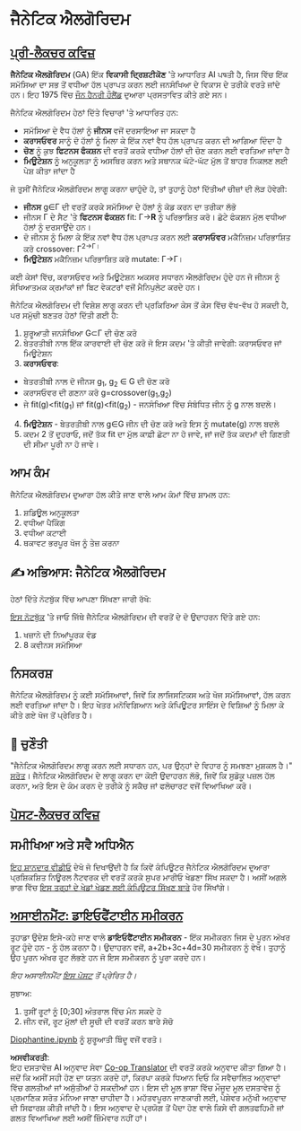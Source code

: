 <!--
CO_OP_TRANSLATOR_METADATA:
{
  "original_hash": "893aa368cb485da704b466a0f3775587",
  "translation_date": "2025-08-26T09:55:50+00:00",
  "source_file": "lessons/6-Other/21-GeneticAlgorithms/README.md",
  "language_code": "pa"
}
-->
# ਜੈਨੇਟਿਕ ਐਲਗੋਰਿਦਮ

## [ਪ੍ਰੀ-ਲੈਕਚਰ ਕਵਿਜ਼](https://red-field-0a6ddfd03.1.azurestaticapps.net/quiz/121)

**ਜੈਨੇਟਿਕ ਐਲਗੋਰਿਦਮ** (GA) ਇੱਕ **ਵਿਕਾਸੀ ਦ੍ਰਿਸ਼ਟੀਕੋਣ** 'ਤੇ ਆਧਾਰਿਤ AI ਪদ্ধਤੀ ਹੈ, ਜਿਸ ਵਿੱਚ ਇੱਕ ਸਮੱਸਿਆ ਦਾ ਸਭ ਤੋਂ ਵਧੀਆ ਹੱਲ ਪ੍ਰਾਪਤ ਕਰਨ ਲਈ ਜਨਸੰਖਿਆ ਦੇ ਵਿਕਾਸ ਦੇ ਤਰੀਕੇ ਵਰਤੇ ਜਾਂਦੇ ਹਨ। ਇਹ 1975 ਵਿੱਚ [ਜੌਨ ਹੈਨਰੀ ਹੌਲੈਂਡ](https://wikipedia.org/wiki/John_Henry_Holland) ਦੁਆਰਾ ਪ੍ਰਸਤਾਵਿਤ ਕੀਤੇ ਗਏ ਸਨ।

ਜੈਨੇਟਿਕ ਐਲਗੋਰਿਦਮ ਹੇਠਾਂ ਦਿੱਤੇ ਵਿਚਾਰਾਂ 'ਤੇ ਆਧਾਰਿਤ ਹਨ:

* ਸਮੱਸਿਆ ਦੇ ਵੈਧ ਹੱਲਾਂ ਨੂੰ **ਜੀਨਸ** ਵਜੋਂ ਦਰਸਾਇਆ ਜਾ ਸਕਦਾ ਹੈ
* **ਕਰਾਸਓਵਰ** ਸਾਨੂੰ ਦੋ ਹੱਲਾਂ ਨੂੰ ਮਿਲਾ ਕੇ ਇੱਕ ਨਵਾਂ ਵੈਧ ਹੱਲ ਪ੍ਰਾਪਤ ਕਰਨ ਦੀ ਆਗਿਆ ਦਿੰਦਾ ਹੈ
* **ਚੋਣ** ਨੂੰ ਕੁਝ **ਫਿਟਨਸ ਫੰਕਸ਼ਨ** ਦੀ ਵਰਤੋਂ ਕਰਕੇ ਵਧੀਆ ਹੱਲਾਂ ਦੀ ਚੋਣ ਕਰਨ ਲਈ ਵਰਤਿਆ ਜਾਂਦਾ ਹੈ
* **ਮਿਊਟੇਸ਼ਨ** ਨੂੰ ਅਨੁਕੂਲਤਾ ਨੂੰ ਅਸਥਿਰ ਕਰਨ ਅਤੇ ਸਥਾਨਕ ਘੱਟੋ-ਘੱਟ ਮੁੱਲ ਤੋਂ ਬਾਹਰ ਨਿਕਲਣ ਲਈ ਪੇਸ਼ ਕੀਤਾ ਜਾਂਦਾ ਹੈ

ਜੇ ਤੁਸੀਂ ਜੈਨੇਟਿਕ ਐਲਗੋਰਿਦਮ ਲਾਗੂ ਕਰਨਾ ਚਾਹੁੰਦੇ ਹੋ, ਤਾਂ ਤੁਹਾਨੂੰ ਹੇਠਾਂ ਦਿੱਤੀਆਂ ਚੀਜ਼ਾਂ ਦੀ ਲੋੜ ਹੋਵੇਗੀ:

 * **ਜੀਨਸ** g∈Γ ਦੀ ਵਰਤੋਂ ਕਰਕੇ ਸਮੱਸਿਆ ਦੇ ਹੱਲਾਂ ਨੂੰ ਕੋਡ ਕਰਨ ਦਾ ਤਰੀਕਾ ਲੱਭੋ
 * ਜੀਨਸ Γ ਦੇ ਸੈਟ 'ਤੇ **ਫਿਟਨਸ ਫੰਕਸ਼ਨ** fit: Γ→**R** ਨੂੰ ਪਰਿਭਾਸ਼ਿਤ ਕਰੋ। ਛੋਟੇ ਫੰਕਸ਼ਨ ਮੁੱਲ ਵਧੀਆ ਹੱਲਾਂ ਨੂੰ ਦਰਸਾਉਂਦੇ ਹਨ।
 * ਦੋ ਜੀਨਸ ਨੂੰ ਮਿਲਾ ਕੇ ਇੱਕ ਨਵਾਂ ਵੈਧ ਹੱਲ ਪ੍ਰਾਪਤ ਕਰਨ ਲਈ **ਕਰਾਸਓਵਰ** ਮਕੈਨਿਜ਼ਮ ਪਰਿਭਾਸ਼ਿਤ ਕਰੋ crossover: Γ<sup>2</sub>→Γ।
 * **ਮਿਊਟੇਸ਼ਨ** ਮਕੈਨਿਜ਼ਮ ਪਰਿਭਾਸ਼ਿਤ ਕਰੋ mutate: Γ→Γ।

ਕਈ ਕੇਸਾਂ ਵਿੱਚ, ਕਰਾਸਓਵਰ ਅਤੇ ਮਿਊਟੇਸ਼ਨ ਅਕਸਰ ਸਧਾਰਨ ਐਲਗੋਰਿਦਮ ਹੁੰਦੇ ਹਨ ਜੋ ਜੀਨਸ ਨੂੰ ਸੰਖਿਆਤਮਕ ਕ੍ਰਮਾਂਕਾਂ ਜਾਂ ਬਿਟ ਵੇਕਟਰਾਂ ਵਜੋਂ ਮੈਨਿਪੁਲੇਟ ਕਰਦੇ ਹਨ।

ਜੈਨੇਟਿਕ ਐਲਗੋਰਿਦਮ ਦੀ ਵਿਸ਼ੇਸ਼ ਲਾਗੂ ਕਰਨ ਦੀ ਪ੍ਰਕਿਰਿਆ ਕੇਸ ਤੋਂ ਕੇਸ ਵਿੱਚ ਵੱਖ-ਵੱਖ ਹੋ ਸਕਦੀ ਹੈ, ਪਰ ਸਮੁੱਚੀ ਬਣਤਰ ਹੇਠਾਂ ਦਿੱਤੀ ਗਈ ਹੈ:

1. ਸ਼ੁਰੂਆਤੀ ਜਨਸੰਖਿਆ G⊂Γ ਦੀ ਚੋਣ ਕਰੋ
2. ਬੇਤਰਤੀਬੀ ਨਾਲ ਇੱਕ ਕਾਰਵਾਈ ਦੀ ਚੋਣ ਕਰੋ ਜੋ ਇਸ ਕਦਮ 'ਤੇ ਕੀਤੀ ਜਾਵੇਗੀ: ਕਰਾਸਓਵਰ ਜਾਂ ਮਿਊਟੇਸ਼ਨ
3. **ਕਰਾਸਓਵਰ**:
  * ਬੇਤਰਤੀਬੀ ਨਾਲ ਦੋ ਜੀਨਸ g<sub>1</sub>, g<sub>2</sub> ∈ G ਦੀ ਚੋਣ ਕਰੋ
  * ਕਰਾਸਓਵਰ ਦੀ ਗਣਨਾ ਕਰੋ g=crossover(g<sub>1</sub>,g<sub>2</sub>)
  * ਜੇ fit(g)<fit(g<sub>1</sub>) ਜਾਂ fit(g)<fit(g<sub>2</sub>) - ਜਨਸੰਖਿਆ ਵਿੱਚ ਸੰਬੰਧਿਤ ਜੀਨ ਨੂੰ g ਨਾਲ ਬਦਲੋ।
4. **ਮਿਊਟੇਸ਼ਨ** - ਬੇਤਰਤੀਬੀ ਨਾਲ g∈G ਜੀਨ ਦੀ ਚੋਣ ਕਰੋ ਅਤੇ ਇਸ ਨੂੰ mutate(g) ਨਾਲ ਬਦਲੋ
5. ਕਦਮ 2 ਤੋਂ ਦੁਹਰਾਓ, ਜਦੋਂ ਤੱਕ fit ਦਾ ਮੁੱਲ ਕਾਫ਼ੀ ਛੋਟਾ ਨਾ ਹੋ ਜਾਵੇ, ਜਾਂ ਜਦੋਂ ਤੱਕ ਕਦਮਾਂ ਦੀ ਗਿਣਤੀ ਦੀ ਸੀਮਾ ਪੂਰੀ ਨਾ ਹੋ ਜਾਵੇ।

## ਆਮ ਕੰਮ

ਜੈਨੇਟਿਕ ਐਲਗੋਰਿਦਮ ਦੁਆਰਾ ਹੱਲ ਕੀਤੇ ਜਾਣ ਵਾਲੇ ਆਮ ਕੰਮਾਂ ਵਿੱਚ ਸ਼ਾਮਲ ਹਨ:

1. ਸ਼ਡਿਊਲ ਅਨੁਕੂਲਤਾ
1. ਵਧੀਆ ਪੈਕਿੰਗ
1. ਵਧੀਆ ਕਟਾਈ
1. ਥਕਾਵਟ ਭਰਪੂਰ ਖੋਜ ਨੂੰ ਤੇਜ਼ ਕਰਨਾ

## ✍️ ਅਭਿਆਸ: ਜੈਨੇਟਿਕ ਐਲਗੋਰਿਦਮ

ਹੇਠਾਂ ਦਿੱਤੇ ਨੋਟਬੁੱਕ ਵਿੱਚ ਆਪਣਾ ਸਿੱਖਣਾ ਜਾਰੀ ਰੱਖੋ:

[ਇਸ ਨੋਟਬੁੱਕ](../../../../../lessons/6-Other/21-GeneticAlgorithms/Genetic.ipynb) 'ਤੇ ਜਾਓ ਜਿੱਥੇ ਜੈਨੇਟਿਕ ਐਲਗੋਰਿਦਮ ਦੀ ਵਰਤੋਂ ਦੇ ਦੋ ਉਦਾਹਰਨ ਦਿੱਤੇ ਗਏ ਹਨ:

1. ਖਜ਼ਾਨੇ ਦੀ ਨਿਆਂਪੂਰਕ ਵੰਡ
1. 8 ਕਵੀਨਸ ਸਮੱਸਿਆ

## ਨਿਸਕਰਸ਼

ਜੈਨੇਟਿਕ ਐਲਗੋਰਿਦਮ ਨੂੰ ਕਈ ਸਮੱਸਿਆਵਾਂ, ਜਿਵੇਂ ਕਿ ਲਾਜਿਸਟਿਕਸ ਅਤੇ ਖੋਜ ਸਮੱਸਿਆਵਾਂ, ਹੱਲ ਕਰਨ ਲਈ ਵਰਤਿਆ ਜਾਂਦਾ ਹੈ। ਇਹ ਖੇਤਰ ਮਨੋਵਿਗਿਆਨ ਅਤੇ ਕੰਪਿਊਟਰ ਸਾਇੰਸ ਦੇ ਵਿਸ਼ਿਆਂ ਨੂੰ ਮਿਲਾ ਕੇ ਕੀਤੇ ਗਏ ਖੋਜ ਤੋਂ ਪ੍ਰੇਰਿਤ ਹੈ।

## 🚀 ਚੁਣੌਤੀ

"ਜੈਨੇਟਿਕ ਐਲਗੋਰਿਦਮ ਲਾਗੂ ਕਰਨ ਲਈ ਸਧਾਰਨ ਹਨ, ਪਰ ਉਨ੍ਹਾਂ ਦੇ ਵਿਹਾਰ ਨੂੰ ਸਮਝਣਾ ਮੁਸ਼ਕਲ ਹੈ।" [ਸਰੋਤ](https://wikipedia.org/wiki/Genetic_algorithm)। ਜੈਨੇਟਿਕ ਐਲਗੋਰਿਦਮ ਦੇ ਲਾਗੂ ਕਰਨ ਦਾ ਕੋਈ ਉਦਾਹਰਨ ਲੱਭੋ, ਜਿਵੇਂ ਕਿ ਸੁਡੋਕੂ ਪਜ਼ਲ ਹੱਲ ਕਰਨਾ, ਅਤੇ ਇਸ ਦੇ ਕੰਮ ਕਰਨ ਦੇ ਤਰੀਕੇ ਨੂੰ ਸਕੈਚ ਜਾਂ ਫਲੋਚਾਰਟ ਵਜੋਂ ਵਿਆਖਿਆ ਕਰੋ।

## [ਪੋਸਟ-ਲੈਕਚਰ ਕਵਿਜ਼](https://red-field-0a6ddfd03.1.azurestaticapps.net/quiz/221)

## ਸਮੀਖਿਆ ਅਤੇ ਸਵੈ ਅਧਿਐਨ

[ਇਹ ਸ਼ਾਨਦਾਰ ਵੀਡੀਓ](https://www.youtube.com/watch?v=qv6UVOQ0F44) ਦੇਖੋ ਜੋ ਦਿਖਾਉਂਦੀ ਹੈ ਕਿ ਕਿਵੇਂ ਕੰਪਿਊਟਰ ਜੈਨੇਟਿਕ ਐਲਗੋਰਿਦਮ ਦੁਆਰਾ ਪ੍ਰਸ਼ਿਕਸ਼ਿਤ ਨਿਊਰਲ ਨੈਟਵਰਕ ਦੀ ਵਰਤੋਂ ਕਰਕੇ ਸੁਪਰ ਮਾਰੀਓ ਖੇਡਣਾ ਸਿੱਖ ਸਕਦਾ ਹੈ। ਅਸੀਂ ਅਗਲੇ ਭਾਗ ਵਿੱਚ [ਇਸ ਤਰ੍ਹਾਂ ਦੇ ਖੇਡਾਂ ਖੇਡਣ ਲਈ ਕੰਪਿਊਟਰ ਸਿੱਖਣ ਬਾਰੇ](../22-DeepRL/README.md) ਹੋਰ ਸਿੱਖਾਂਗੇ।

## [ਅਸਾਈਨਮੈਂਟ: ਡਾਇਓਫੈਂਟਾਈਨ ਸਮੀਕਰਨ](../../../../../lessons/6-Other/21-GeneticAlgorithms/Diophantine.ipynb)

ਤੁਹਾਡਾ ਉਦੇਸ਼ ਇਸੇ-ਕਹੇ ਜਾਣ ਵਾਲੇ **ਡਾਇਓਫੈਂਟਾਈਨ ਸਮੀਕਰਨ** - ਇੱਕ ਸਮੀਕਰਨ ਜਿਸ ਦੇ ਪੂਰਨ ਅੱਖਰ ਰੂਟ ਹੁੰਦੇ ਹਨ - ਨੂੰ ਹੱਲ ਕਰਨਾ ਹੈ। ਉਦਾਹਰਨ ਵਜੋਂ, a+2b+3c+4d=30 ਸਮੀਕਰਨ ਨੂੰ ਵੇਖੋ। ਤੁਹਾਨੂੰ ਉਹ ਪੂਰਨ ਅੱਖਰ ਰੂਟ ਲੱਭਣੇ ਹਨ ਜੋ ਇਸ ਸਮੀਕਰਨ ਨੂੰ ਪੂਰਾ ਕਰਦੇ ਹਨ।

*ਇਹ ਅਸਾਈਨਮੈਂਟ [ਇਸ ਪੋਸਟ](https://habr.com/post/128704/) ਤੋਂ ਪ੍ਰੇਰਿਤ ਹੈ।*

ਸੁਝਾਅ:

1. ਤੁਸੀਂ ਰੂਟਾਂ ਨੂੰ [0;30] ਅੰਤਰਾਲ ਵਿੱਚ ਮੰਨ ਸਕਦੇ ਹੋ
1. ਜੀਨ ਵਜੋਂ, ਰੂਟ ਮੁੱਲਾਂ ਦੀ ਸੂਚੀ ਦੀ ਵਰਤੋਂ ਕਰਨ ਬਾਰੇ ਸੋਚੋ

[Diophantine.ipynb](../../../../../lessons/6-Other/21-GeneticAlgorithms/Diophantine.ipynb) ਨੂੰ ਸ਼ੁਰੂਆਤੀ ਬਿੰਦੂ ਵਜੋਂ ਵਰਤੋ।

**ਅਸਵੀਕਰਤੀ**:  
ਇਹ ਦਸਤਾਵੇਜ਼ AI ਅਨੁਵਾਦ ਸੇਵਾ [Co-op Translator](https://github.com/Azure/co-op-translator) ਦੀ ਵਰਤੋਂ ਕਰਕੇ ਅਨੁਵਾਦ ਕੀਤਾ ਗਿਆ ਹੈ। ਜਦੋਂ ਕਿ ਅਸੀਂ ਸਹੀ ਹੋਣ ਦਾ ਯਤਨ ਕਰਦੇ ਹਾਂ, ਕਿਰਪਾ ਕਰਕੇ ਧਿਆਨ ਦਿਓ ਕਿ ਸਵੈਚਾਲਿਤ ਅਨੁਵਾਦਾਂ ਵਿੱਚ ਗਲਤੀਆਂ ਜਾਂ ਅਸੁੱਤੀਆਂ ਹੋ ਸਕਦੀਆਂ ਹਨ। ਇਸ ਦੀ ਮੂਲ ਭਾਸ਼ਾ ਵਿੱਚ ਮੌਜੂਦ ਮੂਲ ਦਸਤਾਵੇਜ਼ ਨੂੰ ਪ੍ਰਮਾਣਿਕ ਸਰੋਤ ਮੰਨਿਆ ਜਾਣਾ ਚਾਹੀਦਾ ਹੈ। ਮਹੱਤਵਪੂਰਨ ਜਾਣਕਾਰੀ ਲਈ, ਪੇਸ਼ੇਵਰ ਮਨੁੱਖੀ ਅਨੁਵਾਦ ਦੀ ਸਿਫਾਰਸ਼ ਕੀਤੀ ਜਾਂਦੀ ਹੈ। ਇਸ ਅਨੁਵਾਦ ਦੇ ਪ੍ਰਯੋਗ ਤੋਂ ਪੈਦਾ ਹੋਣ ਵਾਲੇ ਕਿਸੇ ਵੀ ਗਲਤਫਹਿਮੀ ਜਾਂ ਗਲਤ ਵਿਆਖਿਆ ਲਈ ਅਸੀਂ ਜ਼ਿੰਮੇਵਾਰ ਨਹੀਂ ਹਾਂ।